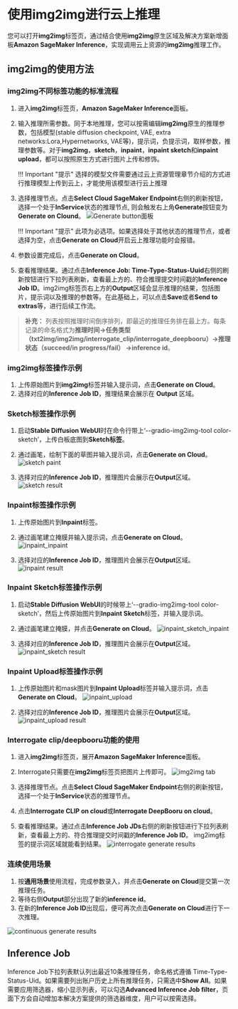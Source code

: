 # 使用img2img进行云上推理

您可以打开**img2img**标签页，通过结合使用**img2img**原生区域及解决方案新增面板**Amazon SageMaker Inference**，实现调用云上资源的**img2img**推理工作。 


## img2img的使用方法
### img2img不同标签功能的标准流程

1. 进入**img2img**标签页，**Amazon SageMaker Inference**面板。
2. 输入推理所需参数。同于本地推理，您可以按需编辑**img2img**原生的推理参数，包括模型(stable diffusion checkpoint, VAE, extra networks:Lora,Hypernetworks, VAE等)，提示词，负提示词，取样参数，推理参数等。对于**img2img**，**sketch**，**inpaint**，**inpaint sketch**和**inpaint upload**，都可以按照原生方式进行图片上传和修饰。

    !!! Important "提示" 
        选择的模型文件需要通过云上资源管理章节介绍的方式进行推理模型上传到云上，才能使用该模型进行云上推理

3. 选择推理节点。点击**Select Cloud SageMaker Endpoint**右侧的刷新按钮，选择一个处于**InService**状态的推理节点, 则会触发右上角**Generate**按钮变为**Generate on Clound**。
![Generate button面板](../images/txt2img-generate-button.png)

    !!! Important "提示" 
        此项为必选项。如果选择处于其他状态的推理节点，或者选择为空，点击**Generate on Cloud**开启云上推理功能时会报错。

4. 参数设置完成后，点击**Generate on Cloud**。
6. 查看推理结果。通过点击**Inference Job: Time-Type-Status-Uuid**右侧的刷新按钮进行下拉列表刷新，查看最上方的、符合推理提交时间戳的**Inference Job ID**。img2img标签页右上方的**Output**区域会显示推理的结果，包括图片，提示词以及推理的参数等。在此基础上，可以点击**Save**或者**Send to extras**等，进行后续工作流。
> **补充：** 列表按照推理时间倒序排列，即最近的推理任务排在最上方。每条记录的命名格式为**推理时间->任务类型（txt2img/img2img/interrogate_clip/interrogate_deepbooru）->推理状态（succeed/in progress/fail） ->inference id**。


### img2img标签操作示例

1. 上传原始图片到**img2img**标签并输入提示词，点击**Generate on Cloud**。
2. 选择对应的**Inference Job ID**，推理结果会展示在 **Output** 区域。

### Sketch标签操作示例

1. 启动**Stable Diffusion WebUI**时在命令行带上‘--gradio-img2img-tool color-sketch’，上传白板底图到**Sketch标签**。
2. 通过画笔，绘制下面的草图并输入提示词，点击**Generate on Cloud**。
![sketch paint](../images/sketch_paint.png)

3. 选择对应的**Inference Job ID**，推理图片会展示在**Output**区域。
![sketch result](../images/sketch_result.png)


### Inpaint标签操作示例

1. 上传原始图片到**Inpaint**标签。
2. 通过画笔建立掩膜并输入提示词，点击**Generate on Cloud**。
![inpaint_inpaint](../images/inpaint_inpaint.png)

3. 选择对应的**Inference Job ID**，推理图片会展示在**Output**区域。
![inpaint result](../images/inpaint_result.png)


### Inpaint Sketch标签操作示例

1. 启动**Stable Diffusion WebUI**的时候带上‘--gradio-img2img-tool color-sketch’，然后上传原始图片到**Inpaint Sketch**标签，并输入提示词。
2. 通过画笔建立掩膜，并点击**Generate on Cloud**。
![inpaint_sketch_inpaint](../images/inpaint_sketch_inpaint.png)

3. 选择对应的**Inference Job ID**，推理图片会展示在**Output**区域。
![inpaint_sketch result](../images/inpaint_sketch_result.png)


### Inpaint Upload标签操作示例

1. 上传原始图片和mask图片到**Inpaint Upload**标签并输入提示词，点击**Generate on Cloud**。
![inpaint_upload](../images/inpaint_upload_tab.png)

2. 选择对应的**Inference Job ID**，推理图片会展示在**Output**区域。
![inpaint_upload result](../images/inpaint_upload_result.png)



### Interrogate clip/deepbooru功能的使用

1. 进入**img2img**标签页，展开**Amazon SageMaker Inference**面板。
2. Interrogate只需要在**img2img**标签页把图片上传即可。
![img2img tab](../images/clip_tab.png)

3. 选择推理节点。点击**Select Cloud SageMaker Endpoint**右侧的刷新按钮，选择一个处于**InService**状态的推理节点。

4. 点击**Interrogate CLIP on cloud**或**Interrogate DeepBooru on cloud**。
5. 查看推理结果。通过点击**Inference Job JDs**右侧的刷新按钮进行下拉列表刷新，查看最上方的、符合推理提交时间戳的**Inference Job ID**。
img2img标签的提示词区域就能看到结果。
![interrogate generate results](../images/clip.png)

### 连续使用场景

1. 按**通用场景**使用流程，完成参数录入，并点击**Generate on Cloud**提交第一次推理任务。
2. 等待右侧**Output**部分出现了新的**inference id**。
3. 在新的**Inference Job ID**出现后，便可再次点击**Generate on Cloud**进行下一次推理。

![continuous generate results](../images/continue-inference.png)

## Inference Job
Inference Job下拉列表默认列出最近10条推理任务，命名格式遵循 Time-Type-Status-Uid。如果需要列出账户历史上所有推理任务，只需选中**Show All**。如果需要应用筛选器，缩小显示列表，可以勾选**Advanced Inference Job filter**，页面下方会自动增加本解决方案提供的筛选器维度，用户可以按需选择。
